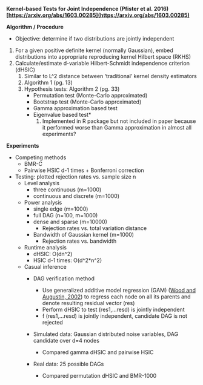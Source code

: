 **Kernel-based Tests for Joint Independence (Pfister et al. 2016) [https://arxiv.org/abs/1603.00285](https://arxiv.org/abs/1603.00285)**

**Algorithm / Procedure**

* Objective: determine if two distributions are jointly independent
1. For a given positive definite kernel (normally Gaussian), embed distributions into appropriate reproducing kernel Hilbert space (RKHS)
2. Calculate/estimate d-variable Hilbert-Schmidt independence criterion (dHSIC)
    1. Similar to L^2 distance between ‘traditional’ kernel density estimators
    2. Algorithm 1 (pg. 13)
    3. Hypothesis tests: Algorithm 2 (pg. 33)
        - Permutation test (Monte-Carlo approximated)
        - Bootstrap test (Monte-Carlo approximated)
        - Gamma approximation based test
        - Eigenvalue based test*
            1. Implemented in R package but not included in paper because it performed worse than Gamma approximation in almost all experiments?

**Experiments**

* Competing methods
    * BMR-C
    * Pairwise HSIC d-1 times + Bonferroni correction
* Testing: plotted rejection rates vs. sample size n
    * Level analysis
        * three continuous (m=1000)
        * continuous and discrete (m=1000)
    * Power analysis
        * single edge (m=1000)
        * full DAG (n=100, m=1000)
        * dense and sparse (m=10000)
            * Rejection rates vs. total variation distance
        * Bandwidth of Gaussian kernel (m=1000)
            * Rejection rates vs. bandwidth
    * Runtime analysis
        * dHSIC: O(dn^2)
        * HSIC d-1 times: O(d^2*n^2)
    * Casual inference
        * DAG verification method
            * Use generalized additive model regression (GAM) ([Wood and Augustin, 2002](https://www.sciencedirect.com/science/article/abs/pii/S030438000200193X?via%3Dihub)) to regress each node on all its parents and denote resulting residual vector (res)
            * Perform dHSIC to test (res1,...resd) is jointly independent
            * f (res1,...resd) is jointly independent, candidate DAG is not rejected
            
        * Simulated data: Gaussian distributed noise variables, DAG candidate over d=4 nodes
            * Compared gamma dHSIC and pairwise HSIC
        * Real data: 25 possible DAGs
            * Compared permutation dHSIC and BMR-1000
